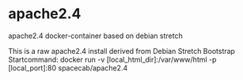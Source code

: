 # apache2.4
apache2.4 docker-container based on debian stretch

This is a raw apache2.4 install derived from Debian Stretch Bootstrap
Startcommand:
  docker run -v [local_html_dir]:/var/www/html -p [local_port]:80 spacecab/apache2.4
